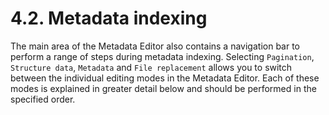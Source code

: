 # 4.2. Metadata indexing

The main area of the Metadata Editor also contains a navigation bar to perform a range of steps during metadata indexing. Selecting `Pagination`, `Structure data`, `Metadata` and `File replacement` allows you to switch between the individual editing modes in the Metadata Editor. Each of these modes is explained in greater detail below and should be performed in the specified order.

